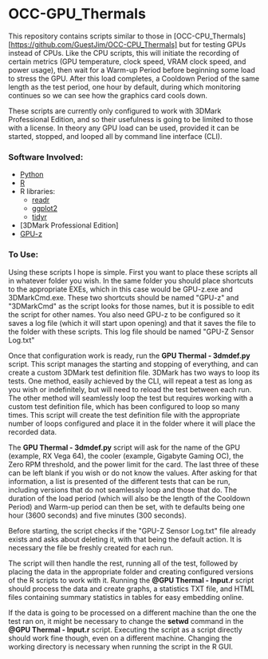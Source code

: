 # OCC-GPU_Thermals

This repository contains scripts similar to those in [OCC-CPU_Thermals][https://github.com/GuestJim/OCC-CPU_Thermals] but for testing GPUs instead of CPUs.
Like the CPU scripts, this will initiate the recording of certain metrics (GPU temperature, clock speed, VRAM clock speed, and power usage), then wait for a Warm-up Period before beginning some load to stress the GPU.
After this load completes, a Cooldown Period of the same length as the test period, one hour by default, during which monitoring continues so we can see how the graphics card cools down.

These scripts are currently only configured to work with 3DMark Professional Edition, and so their usefulness is going to be limited to those with a license.
In theory any GPU load can be used, provided it can be started, stopped, and looped all by command line interface (CLI).

### Software Involved:

- [Python](https://www.python.org/)
- [R](https://www.r-project.org)
- R libraries:
	- [readr](https://readr.tidyverse.org/)
	- [ggplot2](https://ggplot2.tidyverse.org/index.html)
	- [tidyr](https://tidyr.tidyverse.org/)
- [3DMark Professional Edition]
- [GPU-z](https://www.techpowerup.com/gpuz/)

### To Use:

Using these scripts I hope is simple.
First you want to place these scripts all in whatever folder you wish.
In the same folder you should place shortcuts to the appropriate EXEs, which in this case would be GPU-z.exe and 3DMarkCmd.exe.
These two shortcuts should be named "GPU-z" and "3DMarkCmd" as the script looks for those names, but it is possible to edit the script for other names.
You also need GPU-z to be configured so it saves a log file (which it will start upon opening) and that it saves the file to the folder with these scripts.
This log file should be named "GPU-Z Sensor Log.txt"

Once that configuration work is ready, run the **GPU Thermal - 3dmdef.py** script.
This script manages the starting and stopping of everything, and can create a custom 3DMark test definition file.
3DMark has two ways to loop its tests.
One method, easily achieved by the CLI, will repeat a test as long as you wish or indefinitely, but will need to reload the test between each run.
The other method will seamlessly loop the test but requires working with a custom test definition file, which has been configured to loop so many times.
This script will create the test definition file with the appropriate number of loops configured and place it in the folder where it will place the recorded data.

The **GPU Thermal - 3dmdef.py** script will ask for the name of the GPU (example, RX Vega 64), the cooler (example, Gigabyte Gaming OC), the Zero RPM threshold, and the power limit for the card.
The last three of these can be left blank if you wish or do not know the values. 
After asking for that information, a list is presented of the different tests that can be run, including versions that do not seamlessly loop and those that do.
The duration of the load period (which will also be the length of the Cooldown Period) and Warm-up period can then be set, with te defaults being one hour (3600 seconds) and five minutes (300 seconds).

Before starting, the script checks if the "GPU-Z Sensor Log.txt" file already exists and asks about deleting it, with that being the default action.
It is necessary the file be freshly created for each run.

The script will then handle the rest, running all of the test, followed by placing the data in the appropriate folder and creating configured versions of the R scripts to work with it.
Running the **@GPU Thermal - Input.r** script should process the data and create graphs, a statistics TXT file, and HTML files containing summary statistics in tables for easy embedding online.

If the data is going to be processed on a different machine than the one the test ran on, it might be necessary to change the **setwd** command in the **@GPU Thermal - Input.r** script.
Executing the script as a script directly should work fine though, even on a different machine.
Changing the working directory is necessary when running the script in the R GUI.